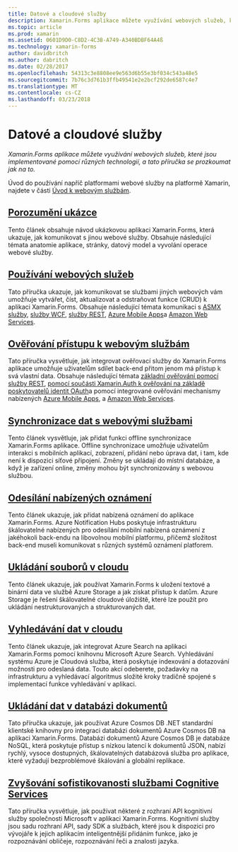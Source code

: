 ```yaml
---
title: Datové a cloudové služby
description: Xamarin.Forms aplikace můžete využívání webových služeb, které jsou implementované pomocí různých technologií, a tato příručka se prozkoumat jak na to.
ms.topic: article
ms.prod: xamarin
ms.assetid: 0601D9D0-C8D2-4C3B-A749-A340BDBF64A4ß
ms.technology: xamarin-forms
author: davidbritch
ms.author: dabritch
ms.date: 02/28/2017
ms.openlocfilehash: 54313c3e8808ee9e563d6b55e3bf034c543a48e5
ms.sourcegitcommit: 7b76c3d761b3ffb49541e2e2bcf292de6587c4e7
ms.translationtype: MT
ms.contentlocale: cs-CZ
ms.lasthandoff: 03/23/2018
---
```

# <a name="data--cloud-services"></a>Datové a cloudové služby

_Xamarin.Forms aplikace můžete využívání webových služeb, které jsou implementované pomocí různých technologií, a tato příručka se prozkoumat jak na to._

Úvod do používání napříč platformami webové služby na platformě Xamarin, najdete v části [Úvod k webovým službám](~/cross-platform/data-cloud/web-services/index.md).

## <a name="understanding-the-samplexamarin-formsdata-cloudwalkthroughmd"></a>[Porozumění ukázce](~/xamarin-forms/data-cloud/walkthrough.md)

Tento článek obsahuje návod ukázkovou aplikaci Xamarin.Forms, která ukazuje, jak komunikovat s jinou webové služby. Obsahuje následující témata anatomie aplikace, stránky, datový model a vyvolání operace webové služby.

## <a name="consuming-web-servicesxamarin-formsdata-cloudconsumingindexmd"></a>[Používání webových služeb](~/xamarin-forms/data-cloud/consuming/index.md)

Tato příručka ukazuje, jak komunikovat se službami jiných webových vám umožňuje vytvářet, číst, aktualizovat a odstraňovat funkce (CRUD) k aplikaci Xamarin.Forms. Obsahuje následující témata komunikaci s [ASMX služby](consuming/asmx.md), [služby WCF](consuming/wcf.md), [služby REST](consuming/rest.md), [Azure Mobile Apps](consuming/azure.md)a [ Amazon Web Services](consuming/aws.md).

## <a name="authenticating-access-to-web-servicesxamarin-formsdata-cloudauthenticationindexmd"></a>[Ověřování přístupu k webovým službám](~/xamarin-forms/data-cloud/authentication/index.md)

Tato příručka vysvětluje, jak integrovat ověřovací služby do Xamarin.Forms aplikace umožňuje uživatelům sdílet back-end přitom jenom má přístup k svá vlastní data. Obsahuje následující témata [základní ověřování pomocí služby REST](authentication/rest.md), [pomocí součásti Xamarin.Auth k ověřování na základě poskytovatelů identit OAuth](authentication/oauth.md)a pomocí integrované ověřování mechanismy nabízených [Azure Mobile Apps](authentication/azure.md), a [Amazon Web Services](authentication/aws.md).

## <a name="synchronizing-data-with-web-servicessyncindexmd"></a>[Synchronizace dat s webovými službami](sync/index.md)

Tento článek vysvětluje, jak přidat funkci offline synchronizace Xamarin.Forms aplikace. Offline synchronizace umožňuje uživatelům interakci s mobilních aplikací, zobrazení, přidání nebo úprava dat, i tam, kde není k dispozici síťové připojení. Změny se ukládají do místní databáze, a když je zařízení online, změny mohou být synchronizovány s webovou službou.

## <a name="sending-push-notificationspush-notificationsindexmd"></a>[Odesílání nabízených oznámení](push-notifications/index.md)

Tento článek ukazuje, jak přidat nabízená oznámení do aplikace Xamarin.Forms. Azure Notification Hubs poskytuje infrastrukturu škálovatelné nabízených pro odesílání mobilní nabízená oznámení z jakéhokoli back-endu na libovolnou mobilní platformu, přičemž složitost back-end museli komunikovat s různých systémů oznámení platforem.

## <a name="storing-files-in-the-cloudstorageindexmd"></a>[Ukládání souborů v cloudu](storage/index.md)

Tento článek ukazuje, jak používat Xamarin.Forms k uložení textové a binární data ve službě Azure Storage a jak získat přístup k datům. Azure Storage je řešení škálovatelné cloudové úložiště, které lze použít pro ukládání nestrukturovaných a strukturovaných dat.

## <a name="searching-data-in-the-cloudsearchindexmd"></a>[Vyhledávání dat v cloudu](search/index.md)

Tento článek ukazuje, jak integrovat Azure Search na aplikaci Xamarin.Forms pomocí knihovnu Microsoft Azure Search. Vyhledávání systému Azure je Cloudová služba, která poskytuje indexování a dotazování možnosti pro odeslaná data. Touto akcí odeberete, požadavky na infrastrukturu a vyhledávací algoritmus složité kroky tradičně spojené s implementací funkce vyhledávání v aplikaci.

## <a name="storing-data-in-a-document-databasecosmosdbindexmd"></a>[Ukládání dat v databázi dokumentů](cosmosdb/index.md)

Tato příručka ukazuje, jak používat Azure Cosmos DB .NET standardní klientské knihovny pro integraci databázi dokumentů Azure Cosmos DB na aplikaci Xamarin.Forms. Databázi dokumentů Azure Cosmos DB je databáze NoSQL, která poskytuje přístup s nízkou latencí k dokumentů JSON, nabízí rychlý, vysoce dostupných, škálovatelných databázová služba pro aplikace, které vyžadují bezproblémové škálování a globální replikace.

## <a name="adding-intelligence-with-cognitive-servicescognitive-servicesindexmd"></a>[Zvyšování sofistikovanosti službami Cognitive Services](cognitive-services/index.md)

Tato příručka vysvětluje, jak používat některé z rozhraní API kognitivní služby společnosti Microsoft v aplikaci Xamarin.Forms. Kognitivní služby jsou sadu rozhraní API, sady SDK a službách, které jsou k dispozici pro vývojáře k jejich aplikacím inteligentnější přidáním funkce, jako je rozpoznávání obličeje, rozpoznávání řeči a znalosti jazyka.
